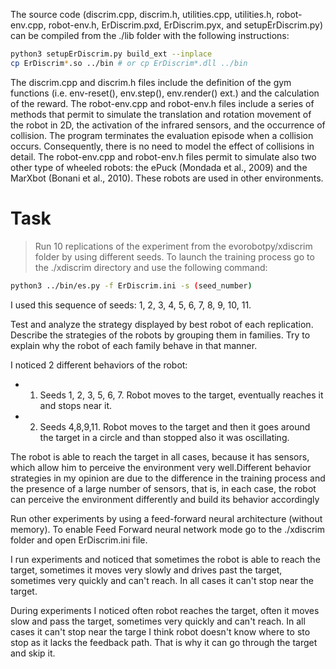 The source code (discrim.cpp, discrim.h, utilities.cpp, utilities.h, robot-env.cpp, robot-env.h, ErDiscrim.pxd, ErDiscrim.pyx, and setupErDiscrim.py) can be compiled from the ./lib folder with the following instructions:


```bash
python3 setupErDiscrim.py build_ext --inplace
cp ErDiscrim*.so ../bin # or cp ErDiscrim*.dll ../bin
```

The discrim.cpp and discrim.h files include the definition of the gym functions (i.e. env-reset(), env.step(), env.render() ext.) and the calculation of the reward. The robot-env.cpp and robot-env.h files include a series of methods that permit to simulate the translation and rotation movement of the robot in 2D, the activation of the infrared sensors, and the occurrence of collision. The program terminates the evaluation episode when a collision occurs. Consequently, there is no need to model the effect of collisions in detail. The robot-env.cpp and robot-env.h files permit to simulate also two other type of wheeled robots: the ePuck (Mondada et al., 2009) and the MarXbot (Bonani et al., 2010). These robots are used in other environments.
  
# Task
> Run 10 replications of the experiment from the evorobotpy/xdiscrim folder by using different seeds. 
To launch the training process go to the ./xdiscrim directory and use the following command:
``` bash
python3 ../bin/es.py -f ErDiscrim.ini -s (seed_number)
```
I used this sequence of seeds: 1, 2, 3, 4, 5, 6, 7, 8, 9, 10, 11.

Test and analyze the strategy displayed by best robot of each replication. Describe the strategies of the robots by grouping them in families. Try to explain why the robot of each family behave in that manner.  

I noticed 2 different behaviors of the robot:
* 1. Seeds 1, 2, 3, 5, 6, 7. Robot moves to the target, eventually reaches it and stops near it.
* 2. Seeds 4,8,9,11. Robot moves to the target and then it goes around the target in a circle and than stopped also it was oscillating.



The robot is able to reach the target in all cases, because it has sensors, which allow him to perceive the environment very well.Different behavior strategies in my opinion are due to the difference in the training process and the presence of a large number of sensors, that is, in each case, the robot can perceive the environment differently and build its behavior accordingly

Run other experiments by using a feed-forward neural architecture (without memory). 
To enable Feed Forward neural network mode go to the ./xdiscrim folder and open ErDiscrim.ini file.

I run experiments and noticed that sometimes the robot is able to reach the target, sometimes it moves very slowly and drives past the target, sometimes very quickly and can't reach. In all cases it can't stop near the target.

During experiments I noticed often robot reaches the target, often it moves slow and pass the target, sometimes very quickly and can't reach. In all cases it can't stop near the targe I think robot doesn't know where to sto stop as it lacks the feedback path. That is why it can go through the target and skip it.
